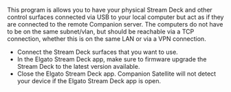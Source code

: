 This program is allows you to have your physical Stream Deck and other control surfaces connected via USB to your local computer but act as if they are connected to the remote Companion server. The computers do not have to be on the same subnet/vlan, but should be reachable via a TCP connection, whether this is on the same LAN or via a VPN connection.

- Connect the Stream Deck surfaces that you want to use.
- In the Elgato Stream Deck app, make sure to firmware upgrade the Stream Deck to the latest version available.
- Close the Elgato Stream Deck app. Companion Satellite will not detect your device if the Elgato Stream Deck app is open.